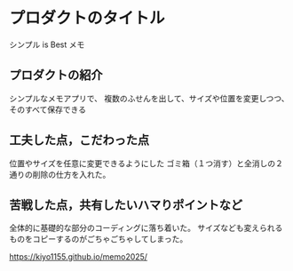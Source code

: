 # プロダクトのタイトル
 シンプル is Best メモ
## プロダクトの紹介

シンプルなメモアプリで、
複数のふせんを出して、サイズや位置を変更しつつ、
そのすべて保存できる

## 工夫した点，こだわった点

位置やサイズを任意に変更できるようにした
ゴミ箱（１つ消す）と全消しの２通りの削除の仕方を入れた。

## 苦戦した点，共有したいハマりポイントなど

全体的に基礎的な部分のコーディングに落ち着いた。
サイズなども変えられるものをコピーするのがごちゃごちゃしてしまった。


https://kiyo1155.github.io/memo2025/